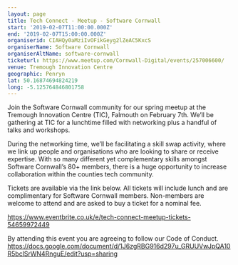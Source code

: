 ```yaml
---
layout: page
title: Tech Connect - Meetup - Software Cornwall
start: '2019-02-07T11:00:00.000Z'
end: '2019-02-07T15:00:00.000Z'
organiserid: CIAHQy0aMziIvOFikGeyg2lZeAC5KxcS
organiserName: Software Cornwall
organiserAltName: software-cornwall
ticketurl: https://www.meetup.com/Cornwall-Digital/events/257006600/
venue: Tremough Innovation Centre
geographic: Penryn
lat: 50.16874694824219
long: -5.125764846801758
---
```

<p>Join the Software Cornwall community for our spring meetup at the Tremough Innovation Centre (TIC), Falmouth on February 7th. We’ll be gathering at TIC for a lunchtime filled with networking plus a handful of talks and workshops.</p> <p>During the networking time, we’ll be facilitating a skill swap activity, where we link up people and organisations who are looking to share or receive expertise. With so many different yet complementary skills amongst Software Cornwall’s 80+ members, there is a huge opportunity to increase collaboration within the counties tech community.</p> <p>Tickets are available via the link below. All tickets will include lunch and are complimentary for Software Cornwall members. Non-members are welcome to attend and are asked to buy a ticket for a nominal fee.</p> <p><a href='https://www.eventbrite.co.uk/e/tech-connect-meetup-tickets-54659972449' class='linkified'>https://www.eventbrite.co.uk/e/tech-connect-meetup-tickets-54659972449</a></p> <p>By attending this event you are agreeing to follow our Code of Conduct. <a href='https://docs.google.com/document/d/1J6zgRBG916d297u_GRUUVwJpQA10R5bclSrWN4RnguE/edit?usp=sharing' class='linkified'>https://docs.google.com/document/d/1J6zgRBG916d297u_GRUUVwJpQA10R5bclSrWN4RnguE/edit?usp=sharing</a></p> 
